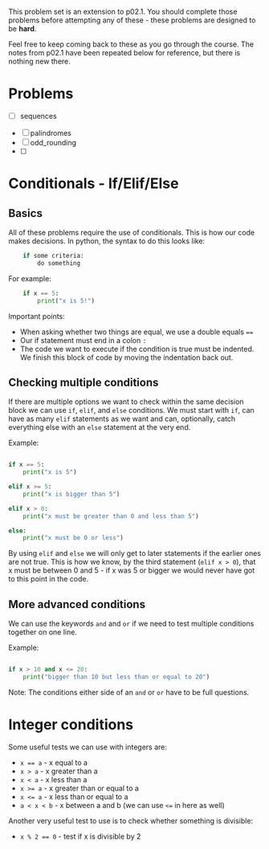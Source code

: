 This problem set is an extension to p02.1.  You should complete those problems before attempting any of these - these problems are designed to be **hard**.

Feel free to keep coming back to these as you go through the course. The notes from p02.1 have been repeated below for reference, but there is nothing new there.

# Problems

- [ ] sequences
* [ ] palindromes
* [ ] odd_rounding
* [ ] 


# Conditionals - If/Elif/Else

## Basics

All of these problems require the use of conditionals.
This is how our code makes decisions.
In python, the syntax to do this looks like:

``` python
	if some criteria:
		do something
```

For example:

``` python
	if x == 5:
		print("x is 5!")
```

Important points:
  * When asking whether two things are equal, we use a double equals `==`
  * Our if statement must end in a colon `:`
  * The code we want to execute if the condition is true must be indented.
	We finish this block of code by moving the indentation back out.

## Checking multiple conditions

If there are multiple options we want to check within the same decision block
we can use `if`, `elif`, and `else` conditions.  We must start with `if`, can have
as many `elif` statements as we want and can, optionally, catch everything
else with an `else` statement at the very end.

Example:

``` python

if x == 5:
	print("x is 5")

elif x >= 5:
	print("x is bigger than 5")

elif x > 0:
	print("x must be greater than 0 and less than 5")

else:
	print("x must be 0 or less")

```

By using `elif` and `else` we will only get to later statements if the earlier
ones are not true.  This is how we know, by the third statement (`elif x > 0`),
that x must be between 0 and 5 - if x was 5 or bigger we would never have got
to this point in the code.

## More advanced conditions

We can use the keywords `and` and `or` if we need to test multiple conditions
together on one line.

Example:

``` python

if x > 10 and x <= 20:
	print("bigger than 10 but less than or equal to 20")

```

Note: The conditions either side of an `and` or `or` have to be full questions.


# Integer conditions

Some useful tests we can use with integers are:

* `x == a` - x equal to a
* `x > a` - x greater than a
* `x < a` -  x less than a
* `x >= a` - x greater than or equal to a
* `x <= a` -  x less than or equal to a
* `a < x < b` - x between a and b (we can use `<=` in here as well)

Another very useful test to use is to check whether something is divisible:

* `x % 2 == 0` - test if x is divisible by 2

